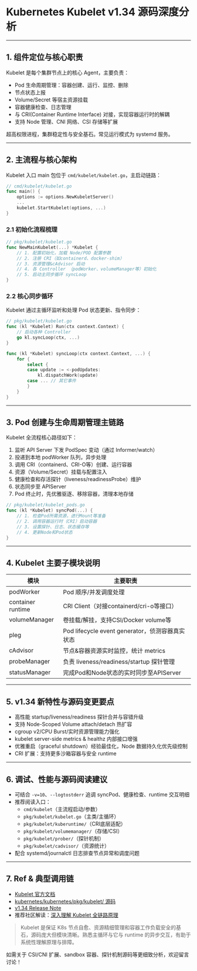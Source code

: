 # Kubernetes Kubelet v1.34 源码深度分析

---

## 1. 组件定位与核心职责

Kubelet 是每个集群节点上的核心 Agent，主要负责：
- Pod 生命周期管理：容器创建、运行、监控、删除
- 节点状态上报
- Volume/Secret 等宿主资源挂载
- 容器健康检查、日志管理
- 与 CRI(Container Runtime Interface) 对接，实现容器运行时的解耦
- 支持 Node 管理、CNI 网络、CSI 存储等扩展

超高权限进程，集群稳定性与安全基石。常见运行模式为 systemd 服务。

---

## 2. 主流程与核心架构

Kubelet 入口 main 包位于 `cmd/kubelet/kubelet.go`，主启动链路：

```go
// cmd/kubelet/kubelet.go
func main() {
    options := options.NewKubeletServer()
    ...
    kubelet.StartKubelet(options, ...)
}
```

### 2.1 初始化流程梳理

```go
// pkg/kubelet/kubelet.go
func NewMainKubelet(...) *Kubelet {
    // 1. 配置初始化，加载 Node/POD 配置参数
    // 2. 注册 CRI（如containerd、docker-shim）
    // 3. 资源管理&cAdvisor 启动
    // 4. 各 Controller （podWorker、volumeManager等）初始化
    // 5. 启动主同步循环 syncLoop
}
```

### 2.2 核心同步循环

Kubelet 通过主循环监听和处理 Pod 状态更新、指令同步：

```go
// pkg/kubelet/kubelet.go
func (kl *Kubelet) Run(ctx context.Context) {
    // 启动各种 Controller
    go kl.syncLoop(ctx, ...)
}

func (kl *Kubelet) syncLoop(ctx context.Context, ...) {
    for {
        select {
        case update := <-podUpdates:
            kl.dispatchWork(update)
        case ... // 其它事件
        }
    }
}
```

---

## 3. Pod 创建与生命周期管理主链路

Kubelet 全流程核心路径如下：

1. 监听 API Server 下发 PodSpec 变动（通过 Informer/watch）
2. 投递到本地 podWorker 队列，异步处理
3. 调用 CRI（containerd、CRI-O等）创建、运行容器
4. 资源（Volume/Secret）挂载与配置注入
5. 健康检查和存活探针（liveness/readinessProbe）维护
6. 状态同步至 APIServer
7. Pod 终止时，先优雅驱逐、移除容器，清理本地存储

```go
// pkg/kubelet/kubelet_pods.go
func (kl *Kubelet) syncPod(...) {
    // 1. 检查Pod所需资源，进行Mount等准备
    // 2. 调用容器运行时（CRI）启动容器
    // 3. 设置探针、日志、状态缓存等
    // 4. 更新Node和Pod状态
}
```

---

## 4. Kubelet 主要子模块说明

| 模块           | 主要职责                                             |
| -------------- | ---------------------------------------------------- |
| podWorker      | Pod 顺序/并发调度处理                                |
| container runtime | CRI Client（对接containerd/cri-o等接口）        |
| volumeManager  | 卷挂载/解挂，支持CSI/Docker volume等                 |
| pleg           | Pod lifecycle event generator，侦测容器真实状态       |
| cAdvisor       | 节点&容器资源实时监控，统计 metrics                   |
| probeManager   | 负责 liveness/readiness/startup 探针管理              |
| statusManager  | 完成Pod和Node状态的实时同步至APIServer               |

---

## 5. v1.34 新特性与源码变更要点

- 高性能 startup/liveness/readiness 探针合并与容错升级
- 支持 Node-Scoped Volume attach/detach 热扩容
- cgroup v2/CPU Burst/实时资源管理能力强化
- kubelet server-side metrics & healthz 内部接口增强
- 优雅重启（graceful shutdown）经验最佳化，Node 数据持久化优先级控制
- CRI 扩展：支持更多沙箱容器与安全 runtime

---

## 6. 调试、性能与源码阅读建议

- 可结合 `-v=10`、`--logtostderr` 追调 syncPod、健康检查、runtime 交互明细
- 推荐阅读入口：
  - `cmd/kubelet`（主流程启动/参数）
  - `pkg/kubelet/kubelet.go`（主类/主循环）
  - `pkg/kubelet/kuberuntime/`（CRI底层适配）
  - `pkg/kubelet/volumemanager/`（存储/CSI）
  - `pkg/kubelet/prober/`（探针机制）
  - `pkg/kubelet/cadvisor/`（资源统计）
- 配合 systemd/journalctl 日志排查节点异常和调度问题

---

## 7. Ref & 典型调用链

- [Kubelet 官方文档](https://kubernetes.io/zh-cn/docs/concepts/architecture/nodes/)
- [kubernetes/kubernetes/pkg/kubelet/ 源码](https://github.com/kubernetes/kubernetes/tree/master/pkg/kubelet)
- [v1.34 Release Note](https://github.com/kubernetes/kubernetes/releases/tag/v1.34.0)
- 推荐社区解读：[深入理解 Kubelet 全链路原理](https://jimmysong.io/kubernetes-handbook/architecture/kubelet.html)

> Kubelet 是保证 K8s 节点自愈、资源精细管理和容器工作负载安全的基石，源码庞大但模块清晰。熟悉主循环与它与 runtime 的异步交互，有助于系统性理解原理与排障。

如需关于 CSI/CNI 扩展、sandbox 容器、探针机制源码等更细致分析，欢迎留言讨论！
